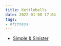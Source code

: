 ```yaml
---
title: Kettlebells
date: 2022-01-08 17:04
tags:
- #fitness
---
```


* [Simple & Sinister](20220108170506-simple-and-sinister.md)
